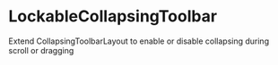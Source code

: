 # LockableCollapsingToolbar
Extend CollapsingToolbarLayout to enable or disable collapsing during scroll or dragging
